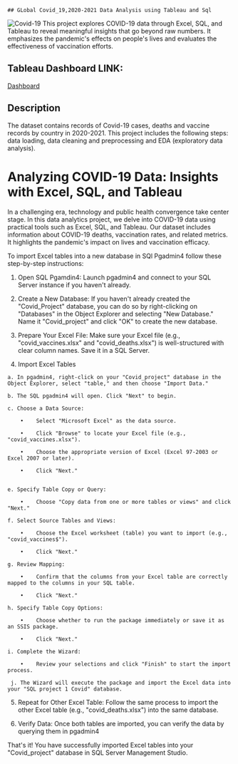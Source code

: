     ## GLobal Covid_19,2020-2021 Data Analysis using Tableau and Sql

![Covid-19](https://github.com/Sameer2615/Covid_Cases_Project/blob/main/covid-19.avif)
 This project explores COVID-19 data through Excel, SQL, and Tableau to reveal meaningful insights that go beyond raw numbers. It emphasizes the pandemic's effects on people's lives and evaluates the effectiveness of vaccination efforts.


## Tableau Dashboard LINK: 


[Dashboard](https://public.tableau.com/app/profile/sameer.bhatt3239/viz/GlobalCovidCases2020-2021/Dashboard1)

## Description

 The dataset contains records of Covid-19 cases, deaths and vaccine records by country in 2020-2021. This project includes the following steps: data loading, data cleaning and preprocessing and EDA (exploratory data analysis).
 
# Analyzing COVID-19 Data: Insights with Excel, SQL, and Tableau

In a challenging era, technology and public health convergence take center stage. In this data analytics project, we delve into COVID-19 data using practical tools such as Excel, SQL, and Tableau. Our dataset includes information about COVID-19 deaths, vaccination rates, and related metrics. It highlights the pandemic's impact on lives and vaccination efficacy. 


To import Excel tables into a new database in SQl Pgadmin4 follow these step-by-step instructions: 

1.    Open SQL Pgamdin4: Launch pgadmin4 and connect to your SQL Server instance if you haven't already.
  
2.    Create a New Database: If you haven't already created the "Covid_Project" database, you can do so by right-clicking on "Databases" in the Object Explorer and selecting "New Database." Name it "Covid_project" and click "OK" to create the new database.
    
3.    Prepare Your Excel File: Make sure your Excel file (e.g., "covid_vaccines.xlsx" and "covid_deaths.xlsx") is well-structured with clear column names. Save it in a SQL Server.
  
4.    Import Excel Tables
   
    a. In pgadmin4, right-click on your "Covid_project" database in the Object Explorer, select "table," and then choose "Import Data."
  
    b. The SQL pgadmin4 will open. Click "Next" to begin.
  
    c. Choose a Data Source:
  
        •    Select "Microsoft Excel" as the data source.
    
        •    Click "Browse" to locate your Excel file (e.g., "covid_vaccines.xlsx").
    
        •    Choose the appropriate version of Excel (Excel 97-2003 or Excel 2007 or later).
    
        •    Click "Next."

      
    e. Specify Table Copy or Query:
  
        •    Choose "Copy data from one or more tables or views" and click "Next."
    
    f. Select Source Tables and Views:
  
        •    Choose the Excel worksheet (table) you want to import (e.g., "covid_vaccines$").
    
        •    Click "Next."
    
    g. Review Mapping:
  
        •    Confirm that the columns from your Excel table are correctly mapped to the columns in your SQL table.
      
        •    Click "Next."
    
    h. Specify Table Copy Options:
    
        •    Choose whether to run the package immediately or save it as an SSIS package.
    
        •    Click "Next."
    
    i. Complete the Wizard:
  
        •    Review your selections and click "Finish" to start the import process.
    
     j. The Wizard will execute the package and import the Excel data into your "SQL project 1 Covid" database.
  
5.    Repeat for Other Excel Table: Follow the same process to import the other Excel table (e.g., "covid_deaths.xlsx") into the same database.
   
  
6.    Verify Data: Once both tables are imported, you can verify the data by querying them in pgadmin4

   
That's it! You have successfully imported Excel tables into your "Covid_project" database in SQL Server Management Studio.
